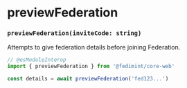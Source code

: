 # previewFederation

### `previewFederation(inviteCode: string)`

Attempts to give federation details before joining Federation.

```ts twoslash
// @esModuleInterop
import { previewFederation } from '@fedimint/core-web'

const details = await previewFederation('fed123...')
```
